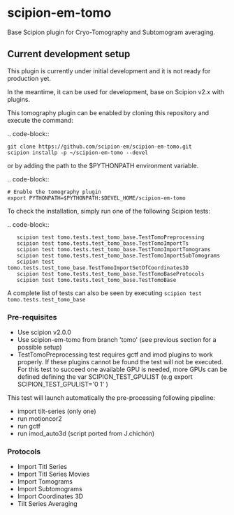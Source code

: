 # scipion-em-tomo

Base Scipion plugin for Cryo-Tomography  and Subtomogram averaging.

## Current development setup
This plugin is currently under initial development and it is not ready for production yet. 

In the meantime, it can be used for development, base on Scipion v2.x with plugins. 
 
This tomography plugin can be enabled by cloning this repository and execute the command: 

.. code-block::

    git clone https://github.com/scipion-em/scipion-em-tomo.git
    scipion installp -p ~/scipion-em-tomo --devel


or by adding the path to the $PYTHONPATH environment variable. 

.. code-block::

    # Enable the tomography plugin
    export PYTHONPATH=$PYTHONPATH:$DEVEL_HOME/scipion-em-tomo


To check the installation, simply run one of the following Scipion tests:

.. code-block::
   
       scipion test tomo.tests.test_tomo_base.TestTomoPreprocessing
       scipion test tomo.tests.test_tomo_base.TestTomoImportTs
       scipion test tomo.tests.test_tomo_base.TestTomoImportTomograms
       scipion test tomo.tests.test_tomo_base.TestTomoImportSubTomograms
       scipion test tomo.tests.test_tomo_base.TestTomoImportSetOfCoordinates3D
       scipion test tomo.tests.test_tomo_base.TestTomoBaseProtocols
       scipion test tomo.tests.test_tomo_base.TestTomoBase


 A complete list of tests can also be seen by executing ``scipion test tomo.tests.test_tomo_base``

### Pre-requisites
* Use scipion v2.0.0
* Use scipion-em-tomo from branch 'tomo' (see previous section for a possible setup)
* TestTomoPreprocessing test requires gctf and imod plugins to work properly. If these plugins cannot be found the test will not be executed. For this test to succeed one available GPU is needed, more GPUs can be defined defining the var SCIPION_TEST_GPULIST (e.g export SCIPION_TEST_GPULIST='0 1' )

This test will launch automatically the pre-processing following pipeline:
* import tilt-series (only one)
* run motioncor2
* run gctf
* run imod_auto3d (script ported from J.chichón)

### Protocols

* Import Titl Series
* Import Titl Series Movies
* Import Tomograms
* Import Subtomograms
* Import Coordinates 3D
* Tilt Series Averaging







